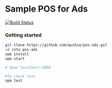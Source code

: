 # Sample POS for Ads
[![Build Status](https://travis-ci.org/quchie/pos-ads.svg?branch=master)](https://travis-ci.org/quchie/pos-ads)
### Getting started
```bash
git clone https://github.com/quchie/pos-ads.git 
cd into pos-ads
npm install
npm start

# Open localhost:5000

#To check test
npm test
```

